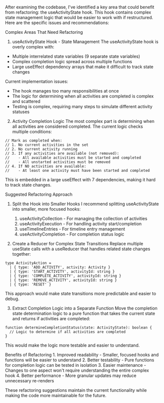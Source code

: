 After examining the codebase, I've identified a key area that could benefit from refactoring: the useActivityState hook. This hook contains complex state management logic that would be easier to work with if restructured. Here are the specific issues and recommendations:

Complex Areas That Need Refactoring

1. useActivityState Hook - State Management
The useActivityState hook is overly complex with:

- Multiple interrelated state variables (9 separate state variables)
- Complex completion logic spread across multiple functions
- Large useEffect dependency arrays that make it difficult to track state changes

Current implementation issues:

- The hook manages too many responsibilities at once
- The logic for determining when all activities are completed is complex and scattered
- Testing is complex, requiring many steps to simulate different activity statuses

2. Activity Completion Logic
The most complex part is determining when all activities are considered completed. The current logic checks multiple conditions:

```
// Mark as completed when:
// 1. No current activities in the set
// 2. No current activity running
// 3. If any activities are available (not removed):
//    - All available activities must be started and completed
//    - All unstarted activities must be removed
// 4. If NO activities are available:
//    - At least one activity must have been started and completed
```

This is embedded in a large useEffect with 7 dependencies, making it hard to track state changes.

Suggested Refactoring Approach

1. Split the Hook into Smaller Hooks
I recommend splitting useActivityState into smaller, more focused hooks:

    1. useActivityCollection - For managing the collection of activities
    2. useActivityExecution - For handling activity start/completion
    3. useTimelineEntries - For timeline entry management
    4. useActivityCompletion - For completion status logic

2. Create a Reducer for Complex State Transitions
Replace multiple useState calls with a useReducer that handles related state changes together:

```
type ActivityAction = 
  | { type: 'ADD_ACTIVITY', activity: Activity }
  | { type: 'START_ACTIVITY', activityId: string }
  | { type: 'COMPLETE_ACTIVITY', activityId: string }
  | { type: 'REMOVE_ACTIVITY', activityId: string }
  | { type: 'RESET' }
```

This approach would make state transitions more predictable and easier to debug.

3. Extract Completion Logic into a Separate Function
Move the completion state determination logic to a pure function that takes the current state and returns if activities are completed:

```
function determineCompletionStatus(state: ActivityState): boolean {
  // Logic to determine if all activities are completed
}
```

This would make the logic more testable and easier to understand.

Benefits of Refactoring
    1. Improved readability - Smaller, focused hooks and functions will be easier to understand
    2. Better testability - Pure functions for completion logic can be tested in isolation
    3. Easier maintenance - Changes to one aspect won't require understanding the entire complex hook
    4. Better performance - More granular updates may reduce unnecessary re-renders

These refactoring suggestions maintain the current functionality while making the code more maintainable for the future.